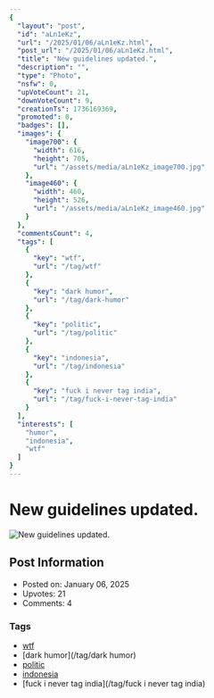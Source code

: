 ```yaml
---
{
  "layout": "post",
  "id": "aLn1eKz",
  "url": "/2025/01/06/aLn1eKz.html",
  "post_url": "/2025/01/06/aLn1eKz.html",
  "title": "New guidelines updated.",
  "description": "",
  "type": "Photo",
  "nsfw": 0,
  "upVoteCount": 21,
  "downVoteCount": 9,
  "creationTs": 1736169369,
  "promoted": 0,
  "badges": [],
  "images": {
    "image700": {
      "width": 616,
      "height": 705,
      "url": "/assets/media/aLn1eKz_image700.jpg"
    },
    "image460": {
      "width": 460,
      "height": 526,
      "url": "/assets/media/aLn1eKz_image460.jpg"
    }
  },
  "commentsCount": 4,
  "tags": [
    {
      "key": "wtf",
      "url": "/tag/wtf"
    },
    {
      "key": "dark humor",
      "url": "/tag/dark-humor"
    },
    {
      "key": "politic",
      "url": "/tag/politic"
    },
    {
      "key": "indonesia",
      "url": "/tag/indonesia"
    },
    {
      "key": "fuck i never tag india",
      "url": "/tag/fuck-i-never-tag-india"
    }
  ],
  "interests": [
    "humor",
    "indonesia",
    "wtf"
  ]
}
---
```


# New guidelines updated.

![New guidelines updated.](/assets/media/aLn1eKz_image700.jpg)

## Post Information

- Posted on: January 06, 2025
- Upvotes: 21
- Comments: 4

### Tags

- [wtf](/tag/wtf)
- [dark humor](/tag/dark humor)
- [politic](/tag/politic)
- [indonesia](/tag/indonesia)
- [fuck i never tag india](/tag/fuck i never tag india)
